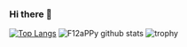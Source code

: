 ### Hi there 👋

[![Top Langs](https://github-readme-stats.vercel.app/api/top-langs/?username=F12aPPy&theme=vue-dark)](https://github.com/F12aPPy/)
![F12aPPy github stats](https://github-readme-stats.vercel.app/api?username=F12aPPy&show_icons=true&theme=vue-dark)
![trophy](https://github-profile-trophy.vercel.app/?username=F12aPPy&theme=onedark)
